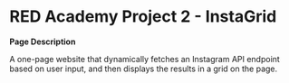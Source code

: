 # RED Academy Project 2 - InstaGrid

**Page Description**

A one-page website that dynamically fetches an Instagram API endpoint based on user input, and then displays the results in a grid on the page.
